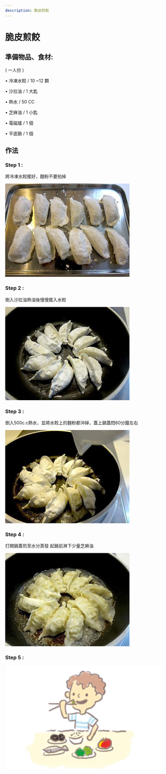 ```yaml
---
description: 脆皮煎餃
---
```


# 脆皮煎餃

## 準備物品、食材:

\( 一人份 \)

• 冷凍水餃 / 10 ~12 顆

• 沙拉油 / 1 大匙     

• 熱水 / 50 CC     

• 芝麻油 / 1 小匙 

• 電磁爐 / 1 個

• 平底鍋 / 1 個

## 作法

### Step 1 :

將冷凍水餃擺好，麵粉不要拍掉

![](.gitbook/assets/medium_5a73c3195254ab04.jpg)

### Step 2 :

倒入沙拉油熱油後慢慢擺入水餃

![](.gitbook/assets/medium_c4e0a0661480dac7.jpg)

### Step 3 :

倒入500c.c熱水，並將水餃上的麵粉都沖掉，蓋上鍋蓋悶60分鐘左右

![](.gitbook/assets/medium_16b2f2ce3ceb32ca.jpg)

### Step 4 :

打開鍋蓋煎至水分蒸發 起鍋前淋下少量芝麻油

![](.gitbook/assets/medium_4e6a0ded67dd108d.jpg)

### Step 5 :

![](.gitbook/assets/p1401068420929%20%2818%29.jpg)

